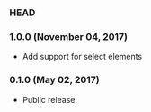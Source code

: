 ### HEAD

### 1.0.0 (November 04, 2017)

* Add support for select elements

### 0.1.0 (May 02, 2017)

* Public release.
